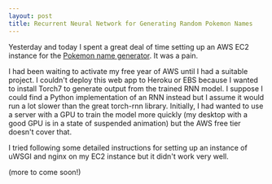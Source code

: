 ```yaml
---
layout: post
title: Recurrent Neural Network for Generating Random Pokemon Names
---
```


Yesterday and today I spent a great deal of time setting up an AWS EC2 instance for the [Pokemon name generator](http://pokegen.crabdance.com). 
It was a pain. 

I had been waiting to activate my free year of AWS until I had a suitable project. 
I couldn't deploy this web app to Heroku or EBS because I wanted to install Torch7 to generate output from the trained RNN model. I suppose I could find a Python implementation of an RNN instead but I assume it would run a lot slower than the great torch-rnn library.
Initially, I had wanted to use a server with a GPU to train the model more quickly (my desktop with a good GPU is in a state of suspended animation) but the AWS free tier doesn't cover that. 

I tried following some detailed instructions for setting up an instance of uWSGI and nginx on my EC2 instance but it didn't work very well.

(more to come soon!)
